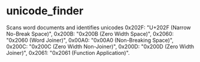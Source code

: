 # unicode_finder
Scans word documents and identifies unicodes   0x202F: "U+202F (Narrow No-Break Space)",     0x200B: "0x200B (Zero Width Space)",     0x2060: "0x2060 (Word Joiner)",     0x00A0: "0x00A0 (Non-Breaking Space)",     0x200C: "0x200C (Zero Width Non-Joiner)",     0x200D: "0x200D (Zero Width Joiner)",     0x2061: "0x2061 (Function Application)".
